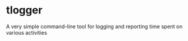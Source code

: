 # tlogger
A very simple command-line tool for logging and reporting time spent on various activities
